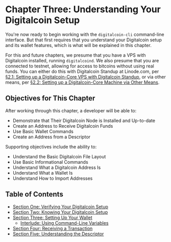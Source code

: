 # Chapter Three: Understanding Your Digitalcoin Setup

You're now ready to begin working with the `digitalcoin-cli` command-line interface. But that first requires that you understand your Digitalcoin setup and its wallet features, which is what will be explained in this chapter.

For this and future chapters, we presume that you have a VPS with Digitalcoin installed, running `digitalcoind`. We also presume that you are connected to testnet, allowing for access to bitcoins without using real funds. You can either do this with Digitalcoin Standup at Linode.com, per [§2.1: Setting up a Digitalcoin-Core VPS with Digitalcoin Standup](02_1_Setting_Up_a_Bitcoin-Core_VPS_with_StackScript.md), or via other means, per [§2.2: Setting up a Digitalcoin-Core Machine via Other Means](02_2_Setting_Up_Bitcoin_Core_Other.md).

## Objectives for This Chapter

After working through this chapter, a developer will be able to:

   * Demonstrate that Their Digitalcoin Node is Installed and Up-to-date
   * Create an Address to Receive Digitalcoin Funds
   * Use Basic Wallet Commands
   * Create an Address from a Descriptor
   
Supporting objectives include the ability to:

   * Understand the Basic Digitalcoin File Layout
   * Use Basic Informational Commands
   * Understand What a Digitalcoin Address Is
   * Understand What a Wallet Is
   * Understand How to Import Addresses
   
## Table of Contents

* [Section One: Verifying Your Digitalcoin Setup](03_1_Verifying_Your_Bitcoin_Setup.md)
* [Section Two: Knowing Your Digitalcoin Setup](03_2_Knowing_Your_Bitcoin_Setup.md)
* [Section Three: Setting Up Your Wallet](03_3_Setting_Up_Your_Wallet.md)
   * [Interlude: Using Command-Line Variables](03_3__Interlude_Using_Command-Line_Variables.md)
* [Section Four: Receiving a Transaction](03_4_Receiving_a_Transaction.md)
* [Section Five: Understanding the Descriptor](03_5_Understanding_the_Descriptor.md)
